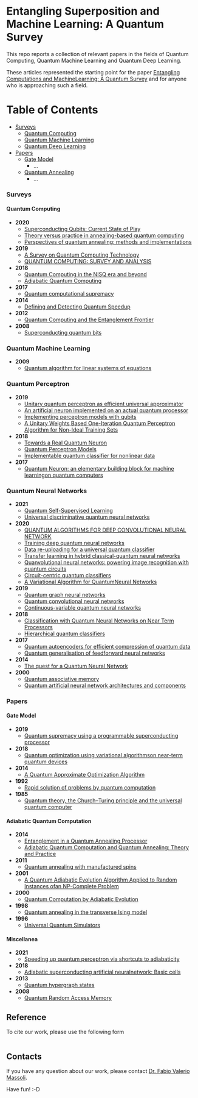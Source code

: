 # Entangling Superposition and Machine Learning: A Quantum Survey
This repo reports a collection of relevant papers in the fields of Quantum Computing, Quantum Machine Learning and Quantum Deep Learning.

These articles represented the starting point for the paper [Entangling Computations and MachineLearning: A Quantum Survey](http://...) and for anyone who is approaching such a field.




# Table of Contents

* [Surveys](#Surveys)
  * [Quantum Computing](#Quantum-Computing)
  * [Quantum Machine Learning](#Quantum-Machine-Learning)
  * [Quantum Deep Learning](#Quantum-Deep-Learning)
* [Papers](#Papers)
  * [Gate Model](#Gate-Model)
    * ...
  * [Quantum Annealing](#Quantum-Annealing)
    * ...


### Surveys
#### Quantum Computing
* **2020**
  * [Superconducting Qubits: Current State of Play](https://www.annualreviews.org/doi/pdf/10.1146/annurev-conmatphys-031119-050605) 
  * [Theory versus practice in annealing-based quantum computing](https://www.sciencedirect.com/science/article/abs/pii/S0304397520300529)
  * [Perspectives of quantum annealing: methods and implementations](https://iopscience.iop.org/article/10.1088/1361-6633/ab85b8)
* **2019**
  * [A Survey on Quantum Computing Technology](https://www.sciencedirect.com/science/article/abs/pii/S1574013718301709)
  * [QUANTUM COMPUTING: SURVEY AND ANALYSIS](https://link.springer.com/content/pdf/10.1007/s10559-019-00107-w.pdf)
* **2018**
  * [Quantum Computing in the NISQ era and beyond](https://quantum-journal.org/papers/q-2018-08-06-79/pdf/)
  * [Adiabatic Quantum Computing](https://arxiv.org/pdf/1611.04471.pdf)
* **2017**
  * [Quantum computational supremacy](https://www.nature.com/articles/nature23458.pdf)  
* **2014**
  * [Defining and Detecting Quantum Speedup](https://arxiv.org/pdf/1401.2910.pdf)
* **2012**
  * [Quantum Computing and the Entanglement Frontier](https://arxiv.org/pdf/1203.5813.pdf)
* **2008** 
  * [Superconducting quantum bits](https://www.nature.com/articles/nature07128)

### Quantum Machine Learning
* **2009**
  * [Quantum algorithm for linear systems of equations](https://journals.aps.org/prl/abstract/10.1103/PhysRevLett.103.150502) 


### Quantum Perceptron
* **2019**
  * [Unitary quantum perceptron as efficient universal approximator](https://iopscience.iop.org/article/10.1209/0295-5075/125/30004)
  * [An artificial neuron implemented on an actual quantum processor](https://www.nature.com/articles/s41534-019-0140-4) 
  * [Implementing perceptron models with qubits](https://biblioproxy.cnr.it:2072/pra/abstract/10.1103/PhysRevA.100.020301)
  * [A Unitary Weights Based One-Iteration Quantum Perceptron Algorithm for Non-Ideal Training Sets](https://ieeexplore.ieee.org/document/8631025)
* **2018**
  * [Towards a Real Quantum Neuron ](https://www.scirp.org/pdf/NS_2018031517004350.pdf)  
  * [Quantum Perceptron Models](https://papers.nips.cc/paper/2016/file/d47268e9db2e9aa3827bba3afb7ff94a-Paper.pdf) 
  * [Implementable quantum classifier for nonlinear data](https://arxiv.org/abs/1809.06056)
* **2017**
  * [Quantum Neuron: an elementary building block for machine learningon quantum computers](https://arxiv.org/pdf/1711.11240) 
 
### Quantum Neural Networks
* **2021**
  * [Quantum Self-Supervised Learning](https://arxiv.org/abs/2103.14653) 
  * [Universal discriminative quantum neural networks](https://arxiv.org/abs/1805.08654) 
* **2020**
  * [QUANTUM ALGORITHMS FOR DEEP CONVOLUTIONAL NEURAL NETWORK](https://openreview.net/pdf?id=Hygab1rKDS) 
  * [Training deep quantum neural networks](https://www.nature.com/articles/s41467-020-14454-2) 
  * [Data re-uploading for a universal quantum classifier](https://quantum-journal.org/papers/q-2020-02-06-226/) 
  * [Transfer learning in hybrid classical-quantum neural networks](https://arxiv.org/abs/1912.08278)
  * [Quanvolutional neural networks: powering image recognition with quantum circuits](https://link.springer.com/article/10.1007%2Fs42484-020-00012-y)
  * [Circuit-centric quantum classifiers](https://journals.aps.org/pra/abstract/10.1103/PhysRevA.101.032308) 
  * [A Variational Algorithm for QuantumNeural Networks](https://link.springer.com/chapter/10.1007/978-3-030-50433-5_45) 
* **2019** 
  * [Quantum graph neural networks](https://arxiv.org/abs/1909.12264)  
  * [Quantum convolutional neural networks](https://www.nature.com/articles/s41567-019-0648-8)
  * [Continuous-variable quantum neural networks](https://journals.aps.org/prresearch/abstract/10.1103/PhysRevResearch.1.033063)
* **2018**
  * [Classification with Quantum Neural Networks on Near Term Processors](https://arxiv.org/abs/1802.06002) 
  * [Hierarchical quantum classifiers](https://www.nature.com/articles/s41534-018-0116-9)  
* **2017**
  * [Quantum autoencoders for efficient compression of quantum data](https://iopscience.iop.org/article/10.1088/2058-9565/aa8072)  
  * [Quantum generalisation of feedforward neural networks](https://www.nature.com/articles/s41534-017-0032-4)
* **2014**
  * [The quest for a Quantum Neural Network](https://link.springer.com/article/10.1007%2Fs11128-014-0809-8)
* **2000**
  * [Quantum associative memory](https://www.sciencedirect.com/science/article/abs/pii/S0020025599001012) 
  * [Quantum artificial neural network architectures and components](https://www.sciencedirect.com/science/article/abs/pii/S0020025500000554) 


### Papers
#### Gate Model
* **2019**
  * [Quantum supremacy using a programmable superconducting processor](https://www.nature.com/articles/s41586-019-1666-5)
* **2018** 
  * [Quantum optimization using variational algorithmson near-term quantum devices](https://iopscience.iop.org/article/10.1088/2058-9565/aab822)
* **2014**
  * [A Quantum Approximate Optimization Algorithm](https://arxiv.org/abs/1411.4028)  
* **1992**
  * [Rapid solution of problems by quantum computation](https://royalsocietypublishing.org/doi/10.1098/rspa.1992.0167)
* **1985**
  * [Quantum theory, the Church–Turing principle and the universal quantum computer](https://royalsocietypublishing.org/doi/10.1098/rspa.1985.0070)  
#### Adiabatic Quantum Computation
* **2014**
  * [Entanglement in a Quantum Annealing Processor](https://journals.aps.org/prx/abstract/10.1103/PhysRevX.4.021041) 
  * [Adiabatic Quantum Computation and Quantum Annealing: Theory and Practice](https://ieeexplore.ieee.org/document/7055969)
* **2011**
  * [Quantum annealing with manufactured spins](https://www.nature.com/articles/nature10012.pdf) 
* **2001**
  * [A Quantum Adiabatic Evolution Algorithm Applied to Random Instances ofan NP-Complete Problem](https://arxiv.org/pdf/quant-ph/0104129.pdf)  
* **2000**
  * [Quantum Computation by Adiabatic Evolution](https://arxiv.org/pdf/quant-ph/0001106.pdf)
* **1998** 
  * [Quantum annealing in the transverse Ising model](https://journals.aps.org/pre/abstract/10.1103/PhysRevE.58.5355)
* **1996**
  * [Universal Quantum Simulators](https://science.sciencemag.org/content/273/5278/1073)  

#### Miscellanea
* **2021**
  * [Speeding up quantum perceptron via shortcuts to adiabaticity](https://www.nature.com/articles/s41598-021-85208-3)
* **2018**
  * [Adiabatic superconducting artificial neuralnetwork: Basic cells](https://aip.scitation.org/doi/10.1063/1.5042147)
* **2013**
  * [Quantum hypergraph states](https://iopscience.iop.org/article/10.1088/1367-2630/15/11/113022/meta)
* **2008**
  * [Quantum Random Access Memory](https://journals.aps.org/prl/abstract/10.1103/PhysRevLett.100.160501)

## Reference
To cite our work, please use the following form

```

```

## Contacts
If you have any question about our work, please contact [Dr. Fabio Valerio Massoli](mailto:fabio.massoli@isti.cnr.it). 

Have fun! :-D

